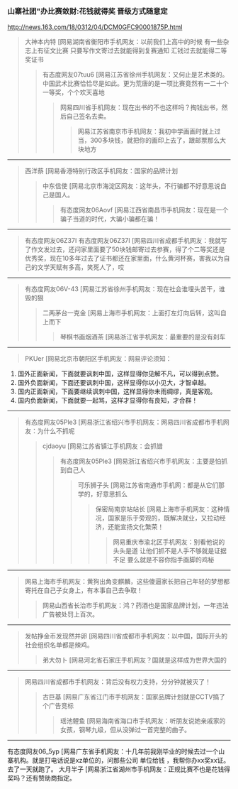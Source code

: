 ### 山寨社团"办比赛敛财:花钱就得奖 晋级方式随意定
http://news.163.com/18/0312/04/DCM0GFC90001875P.html
>大神本内特 [网易湖南省衡阳市手机网友：以前我们上高中的时候 有一些杂志上有征文比赛 只要写作文寄过去就能得到复赛通知 汇钱过去就能得二等奖证书
>>有态度网友07tuu6 [网易江苏省徐州手机网友：又何止是艺术类的。中国武术比赛恰恰尽是如此。更为荒唐的是一项比赛竟然有一二十个一等奖，个个欢天喜地
>>>网易四川省手机网友：现在出书的不也这样吗？掏钱出书，然后自己签名去卖。
>>>>网易江苏省南京市手机网友：我初中学画画时就上过当，300多块钱，就把你的画印上去了，跟邮票那么大块地方
---
>西洋蔡 [网易香港特别行政区手机网友：国家的品牌计划
>>中东信使 [网易北京市海淀区网友：这年头，不行骗都不好意思说自己是国人。
>>>有态度网友06Aovf [网易江西省南昌市手机网友：现在是一个骗子当道的时代，大骗小骗都在骗！
---
>有态度网友06Z37I 有态度网友06Z37I [网易四川省成都手机网友：我就写了作文发过去，还问家里面要了50块钱邮寄过去参赛，得了个二等奖还是优秀奖，现在10多年过去了证书都还在家里面，什么黄河杯赛，害我以为自己的文学天赋有多高，笑死人了，哎
---
>有态度网友06V-43 [网易江苏省徐州手机网友：现在社会谁埋头苦干，谁毁的狠
>>二两茅台一克金 [网易上海市手机网友：上面打左灯向后转，这叫自上而下
>>>琴棋书画烟酒茶 [网易浙江省手机网友：最重要的是没有刹车
---
>PKUer [网易北京市朝阳区手机网友：网易评论须知：
1. 国外正面新闻，下面就要讽刺中国，这样显得你见解不凡，可以得到点赞。
2. 国外负面新闻，下面还要讽刺中国，这样显得你以小见大，才智卓越。
3. 国内正面新闻，下面要继续讽刺中国，这样显得你未雨绸缪，真是客观。
4. 国内负面新闻，下面就要一起骂，这样才显得你有良知，才合群！
---
>有态度网友05Ple3 [网易浙江省绍兴市手机网友：网易四川省成都市手机网友：为什么不抓呢
>>cjdaoyu [网易江苏省镇江手机网友：会抓错
>>>有态度网友05Ple3 [网易浙江省绍兴市手机网友：主要是怕抓到自己人
>>>>可乐狮子头 [网易江苏省南通市手机网：都是从它们那学的，好意思抓么
>>>>>保密局南京站站长 [网易上海市手机网友：这种情况，国家是乐于旁观的，既解决就业，又拉动经济，还能宣扬文化繁荣！
>>>>>>网易重庆市渝北区手机网友：别看他说的头头是道 让他们抓不是人手不够就是证据不足 要么就是不容你指手画脚的鸡秘
---
>网易上海市手机网友：黄狗出角变麒麟，这些傻逼家长把自己年轻的梦想都寄托在自己子女身上，有本事自己去争取！
>>网易山西省长治市手机网友：鸿？药酒也是国家品牌计划，一年违法广告被处罚上百次。
---
>发帖挣金币发现然并卵 [网易四川省成都市手机网友：以中国，国际开头的社会组织名单都是辣鸡。
>>弟大勿卜 [网易河北省石家庄手机网友？国就是这样成为世界大国的
---
>网易四川省成都市手机网友：背后没有权力支持，分分钟就被灭了！
>>古巨基 [网易广东省江门市手机网友：国家品牌计划就是CCTV搞了个广告竞标
>>>瑶池鲤鱼 [网易海南省海口市手机网友：听朋友说她亲戚家的女孩，钢琴九级，但从没弹过一首完整的曲子。
---
有态度网友06_5yp [网易广东省手机网友：十几年前我刚毕业的时候去过一个山寨机构。就是打电话说是xz单位的，问那些公司 单位给钱 ，我帮你办xx奖xx证。去了一天就跑了。
大月半子 [网易浙江省湖州市手机网友：正规比赛不也是花钱得奖吗？还有赞助商指定。